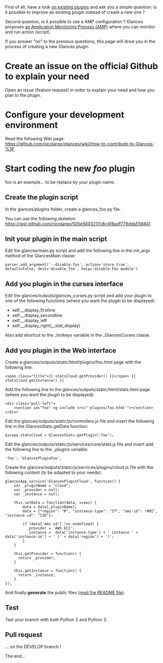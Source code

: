 First of all, have a look [on existing plugins](http://glances.readthedocs.io/en/stable/aoa/index.html) and ask you a simple question: is it possible to improve an existing plugin instead of create a new one ? 

Second question, is it possible to use a AMP configuration ? Glances proposes [an Application Monitoring Process (AMP)](http://glances.readthedocs.io/en/stable/aoa/amps.html) where you can monitor and run action (script).

If you answer "no" to the previous questions, this page will drive you in the process of creating a new Glances plugin.

# Create an issue on the official Github to explain your need

Open an issue (feature request) in order to explain your need and how you plan to the plugin.

# Configure your development environment 

Read the following Wiki page: https://github.com/nicolargo/glances/wiki/How-to-contribute-to-Glances-%3F

# Start coding the new _foo_ plugin

foo is an example... to be replace by your plugin name.

## Create the plugin script

In the glances/plugins folder, create a glances_foo.py file. 

You can use the following skeleton: https://gist.github.com/nicolargo/505e5603217c8c4f8adf779dda558841

## Init your plugin in the main script

Edit the glances/main.py script and add the following line in the init_args method of the GlancesMain classe:

    parser.add_argument('--disable-foo', action='store_true', default=False, dest='disable_foo', help='disable Foo module')

## Add you plugin in the curses interface

Edit the glances/outputs/glances_curses.py script and add your plugin to one of the following functions (where you want the plugin to be displayed):

* self.__display_firstline
* self.__display_secondline
* self.__display_left
* self.__display_right(__stat_display)

Also add shortcut to the _hotkeys variable in the _GlancesCurses classe.

## Add you plugin in the Web interface

Create a glances/outputs/static/html/plugins/foo.html page with the following line:

    <span class="title">{{ statsCloud.getProvider() }}</span> {{ statsCloud.getInstance() }}

Add the following line to the glances/outputs/static/html/stats.html page (where you want the plugin to be displayed):

    <div class="pull-left">
        <section id="foo" ng-include src="'plugins/foo.html'"></section>
    </div>

Edit the glances/outputs/static/js/controllers.js file and insert the following line in the GlancesStats.getData function:

    $scope.statsCloud = GlancesStats.getPlugin('foo');

Edit the  glances/outputs/static/js/services/core/stats.js file and insert add the following line to the _plugins variable:

    'foo': 'GlancesPluginFoo',

Create the glances/outputs/static/js/services/plugins/cloud.js file with the following content (to be adapted to your needs):

    glancesApp.service('GlancesPluginCloud', function() {
        var _pluginName = "cloud";
        var _provider = null;
        var _instance = null;
    
        this.setData = function(data, views) {
            data = data[_pluginName];
            data = {"region": "R", "instance-type": "IT", "ami-id": "AMI", "instance-id": "IID"};
    
            if (data['ami-id'] !== undefined) {
              _provider = 'AWS EC2';
              _instance =  data['instance-type'] + ' instance ' + data['instance-id'] + ' (' + data['region'] + ')';
            }
        }
    
        this.getProvider = function() {
          return _provider;
        }
    
        this.getInstance = function() {
          return _instance;
        }
    });

And finally **generate** the public files ([read the README file](https://github.com/nicolargo/glances/blob/develop/glances/outputs/static/README.md)).

## Test 

Test your branch with both Python 2 and Python 3.

## Pull request

... on the DEVELOP branch !

The end...
